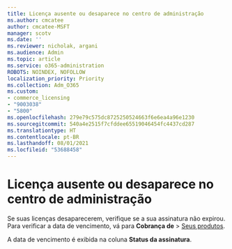 ```yaml
---
title: Licença ausente ou desaparece no centro de administração
ms.author: cmcatee
author: cmcatee-MSFT
manager: scotv
ms.date: ''
ms.reviewer: nicholak, argani
ms.audience: Admin
ms.topic: article
ms.service: o365-administration
ROBOTS: NOINDEX, NOFOLLOW
localization_priority: Priority
ms.collection: Adm_O365
ms.custom:
- commerce_licensing
- "9003038"
- "5800"
ms.openlocfilehash: 279e79c575dc8725250524663f6e6ea4a96e1230
ms.sourcegitcommit: 540a4e2515f7cfddee65519046454fc4437cd287
ms.translationtype: HT
ms.contentlocale: pt-BR
ms.lasthandoff: 08/01/2021
ms.locfileid: "53688458"
---
```

# <a name="license-missing-or-disappears-from-the-admin-center"></a>Licença ausente ou desaparece no centro de administração

Se suas licenças desaparecerem, verifique se a sua assinatura não expirou. Para verificar a data de vencimento, vá para **Cobrança de** > [Seus produtos](https://go.microsoft.com/fwlink/p/?linkid=842054).

A data de vencimento é exibida na coluna **Status da assinatura**.